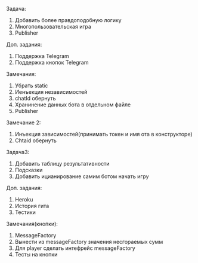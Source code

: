 Задача:
1. Добавить более правдоподобную логику
2. Многопользовательская игра
3. Publisher

Доп. задания:
1. Поддержка Telegram
2. Поддержка кнопок Telegram


Замечания:
1. Убрать static
2. Иенъекция независимостей
3. chatId обернуть
4. Хранинение данных бота в отдельном файле
5. Publisher

Замечание 2:
1. Инъекция зависимостей(принимать токен и имя ота в конструкторе)
2. Chtaid обернуть

Задача3:
1. Добавить таблицу результативности
2. Подсказки
3. Добавить ицианирование самим ботом начать игру

Доп. задания:
1. Heroku
2. История гита
3. Тестики

Замечания(кнопки): 
1. MessageFactory
2. Вынести из messageFactory значения несгораемых сумм
3. Для player сделать интефрейс messageFactory
4. Тесты на кнопки